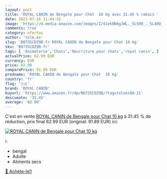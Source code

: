 ```yaml
---
layout: post
title: 'ROYAL CANIN de Bengale pour Chat  10 kg avec 31.45 % rabais '
date: 2021-07-16 11:44:32
image: 'https://m.media-amazon.com/images/I/41ekNNAgJWL._SL500_._SL400_.jpg'
comments: true
category: ofertas
author: 'tole.es'
slug: 'B0735CDZ9B-fr ROYAL CANIN de Bengale pour Chat 10 kg'
sku: 'B0735CDZ9B-fr'
tags: [ 'Animalerie','Chats','Nourriture pour chats','royal canin', ]
actualPrice: 62.99 EUR
currency: EUR
price: 62.99
comparePrice: 91.89 EUR
prodname: 'ROYAL CANIN de Bengale pour Chat  10 kg'
country: 'fr'
flag: '🇫🇷'
brand: 'ROYAL CANIN'
buyurl: 'https://www.amazon.fr/dp/B0735CDZ9B/?tag=tolees0d-21'
descuento: '31.45'
average: '62.99'
---
```


C'est en vente [ROYAL CANIN de Bengale pour Chat  10 kg](https://www.amazon.fr/dp/B0735CDZ9B/?tag=tolees0d-21)  à  31.45 % de réduction, prix final  62.99 EUR (original: 91.89 EUR) ici:

[![ROYAL CANIN de Bengale pour Chat  10 kg](https://m.media-amazon.com/images/I/41ekNNAgJWL._SL500_._SL400_.jpg)](https://www.amazon.fr/dp/B0735CDZ9B/?tag=tolees0d-21)

ℹ️:

- bengal
- Adulte
- Aliments secs

[🛒 Achète-le!!](https://www.amazon.fr/dp/B0735CDZ9B/?tag=tolees0d-21)
